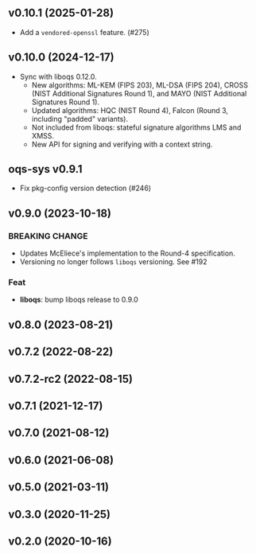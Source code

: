 ## v0.10.1 (2025-01-28)

- Add a `vendored-openssl` feature. (#275)

## v0.10.0 (2024-12-17)

- Sync with liboqs 0.12.0.
  - New algorithms: ML-KEM (FIPS 203), ML-DSA (FIPS 204), CROSS (NIST Additional Signatures Round 1), and MAYO (NIST Additional Signatures Round 1).
  - Updated algorithms: HQC (NIST Round 4), Falcon (Round 3, including "padded" variants).
  - Not included from liboqs: stateful signature algorithms LMS and XMSS.
  - New API for signing and verifying with a context string.

## oqs-sys v0.9.1

* Fix pkg-config version detection (#246)

## v0.9.0 (2023-10-18)

### BREAKING CHANGE

- Updates McEliece's implementation to the Round-4 specification.
- Versioning no longer follows `liboqs` versioning. See #192

### Feat

- **liboqs**: bump liboqs release to 0.9.0

## v0.8.0 (2023-08-21)

## v0.7.2 (2022-08-22)

## v0.7.2-rc2 (2022-08-15)

## v0.7.1 (2021-12-17)

## v0.7.0 (2021-08-12)

## v0.6.0 (2021-06-08)

## v0.5.0 (2021-03-11)

## v0.3.0 (2020-11-25)

## v0.2.0 (2020-10-16)
